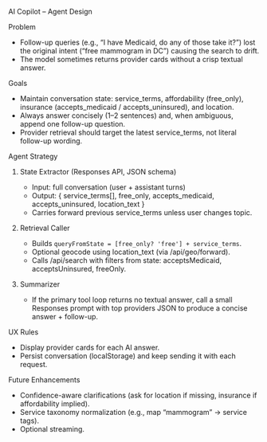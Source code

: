 AI Copilot – Agent Design

Problem
- Follow-up queries (e.g., “I have Medicaid, do any of those take it?”) lost the original intent (“free mammogram in DC”) causing the search to drift.
- The model sometimes returns provider cards without a crisp textual answer.

Goals
- Maintain conversation state: service_terms, affordability (free_only), insurance (accepts_medicaid / accepts_uninsured), and location.
- Always answer concisely (1–2 sentences) and, when ambiguous, append one follow-up question.
- Provider retrieval should target the latest service_terms, not literal follow-up wording.

Agent Strategy
1) State Extractor (Responses API, JSON schema)
   - Input: full conversation (user + assistant turns)
   - Output: { service_terms[], free_only, accepts_medicaid, accepts_uninsured, location_text }
   - Carries forward previous service_terms unless user changes topic.

2) Retrieval Caller
   - Builds `queryFromState = [free_only? 'free'] + service_terms`.
   - Optional geocode using location_text (via /api/geo/forward).
   - Calls /api/search with filters from state: acceptsMedicaid, acceptsUninsured, freeOnly.

3) Summarizer
   - If the primary tool loop returns no textual answer, call a small Responses prompt with top providers JSON to produce a concise answer + follow-up.

UX Rules
- Display provider cards for each AI answer.
- Persist conversation (localStorage) and keep sending it with each request.

Future Enhancements
- Confidence-aware clarifications (ask for location if missing, insurance if affordability implied).
- Service taxonomy normalization (e.g., map “mammogram” → service tags).
- Optional streaming.


